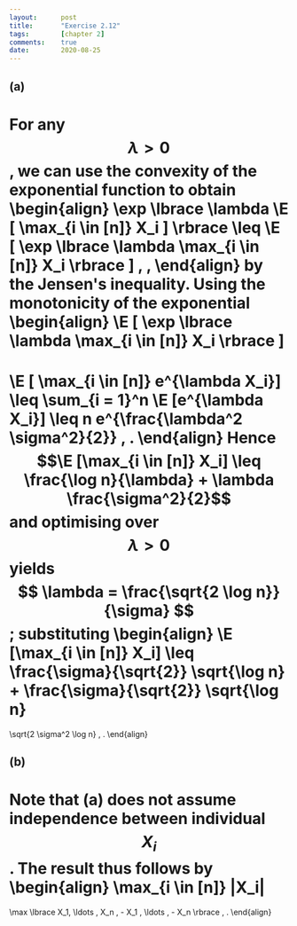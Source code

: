 ```yaml
---
layout:      post
title:       "Exercise 2.12"
tags:        [chapter 2]
comments:    true
date:        2020-08-25
---
```


## (a)

For any $$ \lambda > 0 $$,
we can use the convexity of the exponential function to obtain
\begin{align}
  \exp \lbrace \lambda \E [ \max_{i \in [n]} X_i ] \rbrace
  \leq
  \E [ \exp \lbrace \lambda \max_{i \in [n]} X_i \rbrace ]
  \, ,
\end{align}
by the Jensen's inequality. Using the monotonicity of the exponential
\begin{align}
  \E [ \exp \lbrace \lambda \max_{i \in [n]} X_i \rbrace ]
  =
  \E [ \max_{i \in [n]} e^{\lambda X_i}]
  \leq
  \sum_{i = 1}^n \E [e^{\lambda X_i}]
  \leq
  n e^{\frac{\lambda^2 \sigma^2}{2}}
  \, .
\end{align}
Hence
$$\E [\max_{i \in [n]} X_i] \leq \frac{\log n}{\lambda} + \lambda \frac{\sigma^2}{2}$$
and optimising over $$ \lambda > 0 $$ yields
$$ \lambda = \frac{\sqrt{2 \log n}}{\sigma} $$; substituting
\begin{align}
  \E [\max_{i \in [n]} X_i]
  \leq
  \frac{\sigma}{\sqrt{2}} \sqrt{\log n}
  +
  \frac{\sigma}{\sqrt{2}} \sqrt{\log n}
  =
  \sqrt{2 \sigma^2 \log n}
  \, .
\end{align}


## (b)

Note that (a) does not assume independence between individual $$ X_i $$.
The result thus follows by
\begin{align}
  \max_{i \in [n]} |X_i|
  =
  \max \lbrace X_1, \ldots , X_n , - X_1 , \ldots , - X_n \rbrace
  \, .
\end{align}
